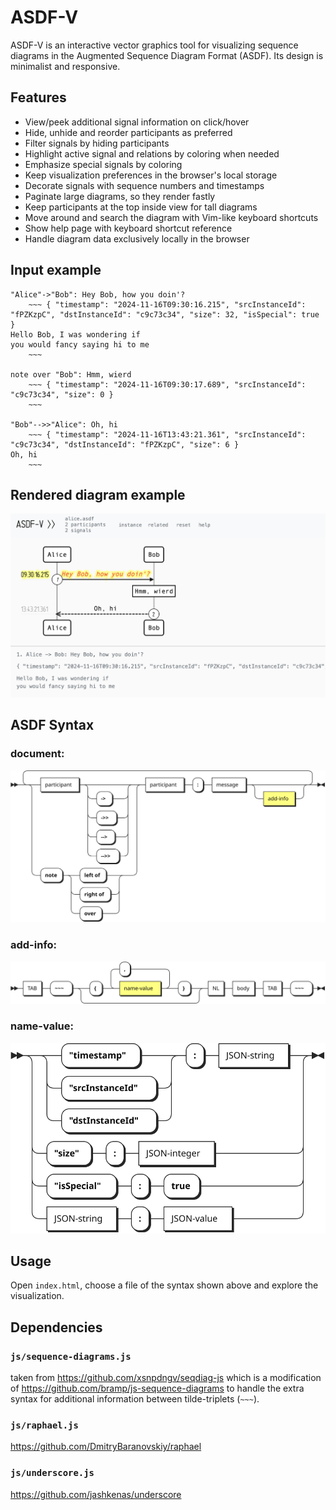 # ASDF-V

ASDF-V is an interactive vector graphics tool for visualizing sequence
diagrams in the Augmented Sequence Diagram Format (ASDF).  Its design is
minimalist and responsive.


## Features

- View/peek additional signal information on click/hover
- Hide, unhide and reorder participants as preferred
- Filter signals by hiding participants
- Highlight active signal and relations by coloring when needed
- Emphasize special signals by coloring
- Keep visualization preferences in the browser's local storage
- Decorate signals with sequence numbers and timestamps
- Paginate large diagrams, so they render fastly
- Keep participants at the top inside view for tall diagrams
- Move around and search the diagram with Vim-like keyboard shortcuts
- Show help page with keyboard shortcut reference
- Handle diagram data exclusively locally in the browser


## Input example

```
"Alice"->"Bob": Hey Bob, how you doin'?
	~~~ { "timestamp": "2024-11-16T09:30:16.215", "srcInstanceId": "fPZKzpC", "dstInstanceId": "c9c73c34", "size": 32, "isSpecial": true }
Hello Bob, I was wondering if
you would fancy saying hi to me
	~~~

note over "Bob": Hmm, wierd
	~~~ { "timestamp": "2024-11-16T09:30:17.689", "srcInstanceId": "c9c73c34", "size": 0 }
	~~~

"Bob"-->>"Alice": Oh, hi
	~~~ { "timestamp": "2024-11-16T13:43:21.361", "srcInstanceId": "c9c73c34", "dstInstanceId": "fPZKzpC", "size": 6 }
Oh, hi
	~~~
```

## Rendered diagram example

![ASDF example](img/asdf-example.png)


## ASDF Syntax

### document:

![ASDF syntax](img/asdf-rr.svg)

### add-info:

![ASDF addinfo syntax](img/asdf-add-info-rr.svg)

### name-value:

![ASDF name-value syntax](img/asdf-name-value-rr.svg)

## Usage

Open `index.html`, choose a file of the syntax shown above
and explore the visualization.


## Dependencies

### `js/sequence-diagrams.js`

taken from https://github.com/xsnpdngv/seqdiag-js which is a
modification of https://github.com/bramp/js-sequence-diagrams to handle
the extra syntax for additional information between tilde-triplets
(`~~~`).


### `js/raphael.js`

https://github.com/DmitryBaranovskiy/raphael


### `js/underscore.js`

https://github.com/jashkenas/underscore
